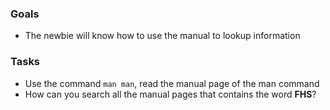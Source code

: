 
### Goals
- The newbie will know how to use the manual to lookup information

### Tasks
- Use the command `man man`, read the manual page of the man command
- How can you search all the manual pages that contains the word **FHS**?